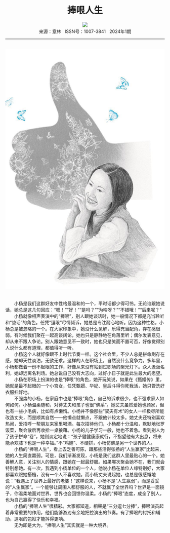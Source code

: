 # <center>捧哏人生</center>

<div align=center><img src="https://raw.githubusercontent.com/leaguecn/magazines/main/img_authors/%d7%f7%d5%df%a3%ba%c2%ed%d1%c7%ce%b0.jpg"></div>

<center>来源：意林   ISSN号：1007-3841   2024年1期</center>

* * *

<br>![](https://raw.githubusercontent.com/leaguecn/magazines/main/img/yili20240144-1-l.jpg)

  
<br>　　小杨是我们这群好友中性格最温和的一个，平时话都少得可怜。无论谁跟她说话，她总是这几句回应：“嗯！”“好！”“是吗？”“为啥呀？”“不错哦！”“后来呢？”  
　　小杨就像相声表演中的“捧哏”，别人跟她谈话时，她一般情况下都是充当聆听和“垫话”的角色。任凭“逗哏”尽情倾诉，她总是专注耐心地听。因为这种性格，小杨总是被忽略的一个。在大家印象中，她没什么见解，乐得充当配角，存在感很弱。有时候我们聚在一起高谈阔论，她也只是静静地在角落里听；偶尔发表意见，却从来不跟人争论。别人跟她意见不一致时，她也只是笑而不置可否，好像觉得别人说什么都有道理，都值得听一听。  
　　小杨这个人就好像跟不上时代节奏一样。这个社会里，不少人总是拼命刷存在感，她却天性淡泊，无欲无求。这样的人在职场上，自然没什么竞争力。多年里，小杨都做着一份不起眼的工作，好像从来没有站到过职场的聚光灯下。众人汲汲名利，她却远离名利场。她总说自己没有大志向，过好小日子就是此生最大的愿望。  
　　小杨在职场上扮演的也是“捧哏”的角色，她开玩笑说，如果在《甄嬛传》里，她就是最不起眼的一个小宫女，任凭甄嬛、华妃、皇后斗得你死我活，她只管洗好衣服扫好地。  
　　不强势的小杨，在家庭中也是“捧哏”角色，自己的诉求很少，也不强求家人如何如何。小杨温柔随和，对待丈夫和孩子也很“佛系”。她丈夫虽然爱她也顾家，但也有一些小毛病，比如有点懒惰。小杨并不像那些“驭夫有术”的女人一样极尽所能改造丈夫，而是顺其自然——他懒点就懒点，不跟他计较太多。她丈夫还特别喜欢热闹，爱招呼一帮朋友来家里喝酒。每次招待他们，小杨都十分温和，默默地张罗饭菜，聚会散后再收拾一桌狼藉。小杨的儿子学习一般，她也不着急。看到别人为了孩子拼命“卷”，她则淡定地说：“孩子健健康康就行，不指望他有大出息，将来能承欢膝下也是一种幸福。”不“鸡娃”、不硬拼，小杨仿佛是另一个世界的人。  
　　小杨的“捧哏人生”，看上去乏善可陈，跟那些活得张扬的“人生赢家”比起来，她的人生简直羸弱。可是，我们渐渐发现，小杨是我们这群人里最贴心的一个。她善解人意，关注别人的情感，跟她在一起最舒服。如果哪次聚会她不在，我们就会特别想她。有一次，我遇到小杨单位的一个人，他说小杨在单位人缘特别好，大家都喜欢跟她搭档，没有一个人不喜欢她。而小杨丈夫说起她，也总是很感慨地说：“我遇上了世界上最好的老婆！”这样说来，小杨不是“人生羸弱”，而是妥妥的“人生赢家”。一个能够让周围人都舒服的人，不就赢了全世界吗？世界是一面镜子，你温柔地面对世界，世界也会回馈你温柔。小杨的“捧哏”态度，成全了别人，也为自己赢得了快乐和幸福。  
　　小杨的“捧哏人生”很精彩。大家都知道，相聲是“三分逗七分捧”，捧哏演员起着非常重要的作用，他们能够游刃有余地把控演出的节奏。有了捧哏的衬托和辅助，逗哏的包袱才能抖得更响。  
　　无为即是大为，“捧哏人生”其实就是一种大境界。
